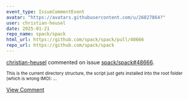 ```yaml
---
event_type: IssueCommentEvent
avatar: "https://avatars.githubusercontent.com/u/26827864?"
user: christian-heusel
date: 2025-01-21
repo_name: spack/spack
html_url: https://github.com/spack/spack/pull/48666
repo_url: https://github.com/spack/spack
---
```


<a href='https://github.com/christian-heusel' target='_blank'>christian-heusel</a> commented on issue <a href='https://github.com/spack/spack/pull/48666' target='_blank'>spack/spack#48666</a>.

<small>This is the current directory structure, the script just gets installed into the root folder (which is wrong IMO):...</small>

<a href='https://github.com/spack/spack/pull/48666' target='_blank'>View Comment</a>